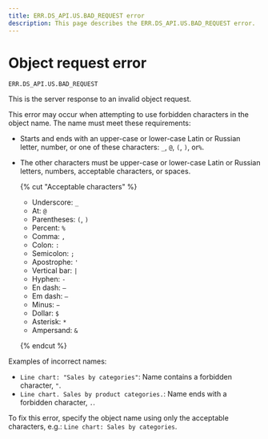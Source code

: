 ```yaml
---
title: ERR.DS_API.US.BAD_REQUEST error
description: This page describes the ERR.DS_API.US.BAD_REQUEST error.
---
```


# Object request error

`ERR.DS_API.US.BAD_REQUEST`

This is the server response to an invalid object request.

This error may occur when attempting to use forbidden characters in the object name. The name must meet these requirements:

* Starts and ends with an upper-case or lower-case Latin or Russian letter, number, or one of these characters: `_`, `@`, `(`, `)`, or`%`.

* The other characters must be upper-case or lower-case Latin or Russian letters, numbers, acceptable characters, or spaces.

  {% cut "Acceptable characters" %}
  
  * Underscore: `_`
  * At: `@`
  * Parentheses: `(`, `)`
  * Percent: `%`
  * Comma: `,`
  * Colon: `:`
  * Semicolon: `;`
  * Apostrophe: `'`
  * Vertical bar: `|`
  * Hyphen: `-`
  * En dash: `–`
  * Em dash: `—`
  * Minus: `−`
  * Dollar: `$`
  * Asterisk: `*`
  * Ampersand: `&`
  
  {% endcut %}

Examples of incorrect names:

* `Line chart: "Sales by categories"`: Name contains a forbidden character, `"`.
* `Line chart. Sales by product categories.`: Name ends with a forbidden character, `.`.

To fix this error, specify the object name using only the acceptable characters, e.g.: `Line chart: Sales by categories`.
